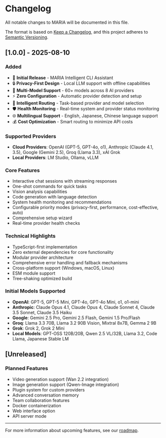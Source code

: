# Changelog

All notable changes to MARIA will be documented in this file.

The format is based on [Keep a Changelog](https://keepachangelog.com/en/1.0.0/),
and this project adheres to [Semantic Versioning](https://semver.org/spec/v2.0.0.html).

## [1.0.0] - 2025-08-10

### Added
- 🚀 **Initial Release** - MARIA Intelligent CLI Assistant
- 🔒 **Privacy-First Design** - Local LLM support with offline capabilities
- 🧠 **Multi-Model Support** - 60+ models across 8 AI providers
- ⚡ **Zero Configuration** - Automatic provider detection and setup
- 🎯 **Intelligent Routing** - Task-based provider and model selection
- 🛡️ **Health Monitoring** - Real-time system and provider status monitoring
- 🌐 **Multilingual Support** - English, Japanese, Chinese language support
- 💰 **Cost Optimization** - Smart routing to minimize API costs

### Supported Providers
- **Cloud Providers**: OpenAI (GPT-5, GPT-4o, o1), Anthropic (Claude 4.1, 3.5), Google (Gemini 2.5), Groq (Llama 3.3), xAI Grok
- **Local Providers**: LM Studio, Ollama, vLLM

### Core Features
- Interactive chat sessions with streaming responses
- One-shot commands for quick tasks
- Vision analysis capabilities
- Code generation with language detection
- System health monitoring and recommendations
- Configurable priority modes (privacy-first, performance, cost-effective, auto)
- Comprehensive setup wizard
- Real-time provider health checks

### Technical Highlights
- TypeScript-first implementation
- Zero external dependencies for core functionality  
- Modular provider architecture
- Comprehensive error handling and fallback mechanisms
- Cross-platform support (Windows, macOS, Linux)
- ESM module support
- Tree-shaking optimized build

### Initial Models Supported
- **OpenAI**: GPT-5, GPT-5 Mini, GPT-4o, GPT-4o Mini, o1, o1-mini
- **Anthropic**: Claude Opus 4.1, Claude Opus 4, Claude Sonnet 4, Claude 3.5 Sonnet, Claude 3.5 Haiku
- **Google**: Gemini 2.5 Pro, Gemini 2.5 Flash, Gemini 1.5 Pro/Flash
- **Groq**: Llama 3.3 70B, Llama 3.2 90B Vision, Mixtral 8x7B, Gemma 2 9B
- **Grok**: Grok 2, Grok 2 Mini
- **Local Models**: GPT-OSS 120B/20B, Qwen 2.5 VL/32B, Llama 3.2, Code Llama, Japanese Stable LM

## [Unreleased]

### Planned Features
- Video generation support (Wan 2.2 integration)
- Image generation support (Qwen-Image integration)
- Plugin system for custom providers
- Advanced conversation memory
- Team collaboration features
- Docker containerization
- Web interface option
- API server mode

---

For more information about upcoming features, see our [roadmap](https://github.com/bonginkan/maria/projects).